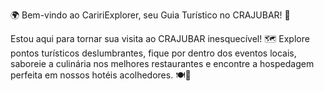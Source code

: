 🌍 Bem-vindo ao CaririExplorer, seu Guia Turístico no CRAJUBAR! 🌟

Estou aqui para tornar sua visita ao CRAJUBAR inesquecível! 🗺️ Explore pontos turísticos deslumbrantes, fique por dentro dos eventos locais, saboreie a culinária nos melhores restaurantes e encontre a hospedagem perfeita em nossos hotéis acolhedores. 🍽️🛌